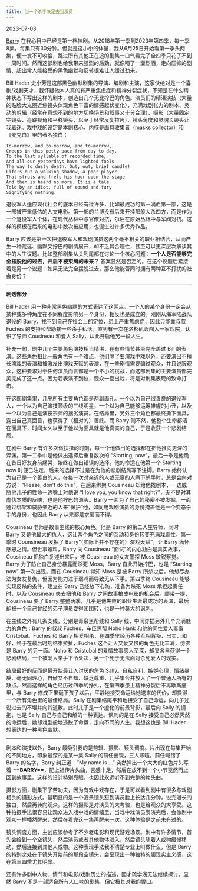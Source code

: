 ```yaml
---
title: 当一个杀手决定去当演员
---
```

2023-07-03

[Barry](https://movie.douban.com/subject/26707518) 在我心目中已经是第一档神剧。从2018年第一季到2023年第四季，每一季8集，每集只有30分钟。但就是这小小的体量，我从6月25日开始看第一季头两集，便一发不可收拾，跳过所有其他正在追的剧集一口气看完了全四季只花了不到一周时间。然而这部剧也给我带来强烈的后劲，就像喝了一壶烈酒，走向压抑的剧情、超出常人能接受的黑色幽默和反转很难让人缓过劲来。

Bill Hader 史小芳是这部黑色幽默剧集的导演、编剧和主演，这家伙绝对是一个喜剧/戏剧天才，我怀疑他本人真的有严重焦虑症和精神分裂症状，不知是在什么精神状态下写出这样的剧本，创造出几个无比拧巴的角色。演员们的精湛演技（大量的贴脸大光圈近焦镜头体现角色丰富的情感起伏变化），充满戏剧张力的剧本、灵动的剪辑（经常在意想不到的地方切换场景和叙事又十分合理）、摄影（大量固定空镜头、追踪视角和平移镜头，以至于经常反复拉片）、镜头角度和灵魂长镜头让我着迷。戏中戏的设定是本剧核心，内核是面具收集者（masks collector）和《麦克白》里的著名独白：

```
To-morrow, and to-morrow, and to-morrow,
Creeps in this petty pace from day to day,
To the last syllable of recorded time;
And all our yesterdays have lighted fools
The way to dusty death. Out, out, brief candle!
Life's but a walking shadow, a poor player
That struts and frets his hour upon the stage
And then is heard no more. It is a tale
Told by an idiot, full of sound and fury
Signifying nothing.
```

退役军人适应现代社会的底本已经有过许多，比如最成功的第一滴血第一部，这是一部被严重低估的人文电影。第一部的兰博没有后来开挂那般大杀四方，而是作为一个退役军人个体，在现代丛林中与官僚对抗，尔后在原始丛林中与军阀对抗。这样的模板在后来的电影中数次被应用，也诞生过许多优秀作品。

Barry 应该是第一次把退役军人和戏剧演员这两个毫不相关的职业相结合，从而产生一种荒诞、幽默又拧巴的剧情展开，却不乏其合理性，甚至可以更深层次解读其中的人生议题。比如整部剧集从头到尾都在讨论一个核心问题：**一个人是否能够完全摆脱他的过去，开启不被束缚的未来？** 答案显然是否定的。在这个议题后紧接着是另一个议题：如果无法完全摆脱过去，那么他能否同时拥有两种互不打扰的社会身份？

---

**剧透部分**

Bill Hader 用一种非常黑色幽默的方式表达了这两点。一个人的某个身份一定会从某种或多种角度在不同程度影响另一个身份，相反也是成立的。刚刚从海军陆战队退役的 Barry，找不到自己在社会上的定位，患上严重焦虑症，因此只能靠叔叔 Fuches 的支持和帮助接一些杀手私活。直到有一次在洛杉矶误闯入一家戏院，认识了导师 Cousineau 和爱人 Sally，从此开启他另一段人生。

补充一句，剧中几个主要角色演技相当精湛，在有些情节甚至完全盖过 Bill 的表演。这些角色相比一般角色有一个难点，他们除了要演戏中戏以外，还要演出不擅长演戏的表演和被激发出演戏天赋的表演，在一些剧情需要骗过观众，并且说服观众，这种要求对于任何演员而言都是一个不小的挑战，而这部剧集的主要演员都完美完成了这一点。因为若表演不到位，观众一旦出戏，将是对剧集表现的致命打击。

在这部剧集里，几乎所有主要角色都是两副面孔。一个以为自己很善良的退役军人，一个以为自己演技顶级的三线明星，一个以为自己能够运筹帷幄的小丑，以及一个以为自己是演技宗师的拙劣演员。在结局里，另外三个角色都最终撕下面具，露出自己真面目，也获得了（相对的）善终。而 Barry 则不然，他整个生命都活在面具下，时间太久以至于他以为面具就是他真实的自己，于是收获一个悲剧结局。

在剧中 Barry 有许多次做抉择的时刻，每一个他做出的选择都在把他推向更深的深渊。第一二季中是他做出选择后重复数次的 “Starting, now”，最后一季是他跪在昔日好友身前痛哭，始终在做出错误的选择。他的命运在他第一个 Starting now 时便已注定，后来的选择不过是在为他的悲剧结局写下注脚。Barry 始终认为自己是一个善良的人，在每一次对亲近的人或无辜的人痛下杀手时，总是会向对方说：”Please, don’t do this”，在后来绑架 Cousineau 却给他找剧本，一边威胁他儿子的性命一边嘴上对他说 “I love you, you know that right?”，无不是对其虚伪本质的反映，也是他拧巴的源头。Barry 一面为了自己的秘密不被发掘，一面通过绑架和威胁亲近的人来“保护”他，如同用戏剧演员的身份掩盖他是一个变态杀手的身份，也因此 Barry 从来都是求爱而不得。

Cousineau 老师是故事主线的核心角色。他是 Barry 的第二人生导师，同时 Barry 又是他最大的仇人，这让两个角色之间的互动和身份转变充满戏剧性。第一季时 Counsineau 发掘了 Barry“（实际上并不存在的）演戏天赋”，让 Barry 满怀感恩之情。但世事难料，Barry 向 Cousineau “面试”的内心独白是真实故事，Cousineau 把独白复述出来后，被 Cousineau 的女友警探 Moss 敏锐察觉。Barry 为了防止自己身份暴露而杀死 Moss，Barry 自此开始拧巴，也是 “Starting now” 第一次出现。而在 Cousineau 得知 Moss 是被 Barry 所杀之后，他想尽办法为女友复仇，但因为能力过于弱鸡而导致无从下手。第四季终 Cousineau 能够实现反杀的条件，建立在 Barry 已经放下心防，准备为杀死 Moss 承担起责任时，以及 Cousineau 失去把他和 Barry 之间故事拍成电影的机会后。顺带一提，Cousineau 耍了 Barry 整整两季，几乎是他失败的职业生涯最成功的表演，最后却被一个自己曾经的弟子演员耍得团团转，也是一种莫大的讽刺。

在主线之外有几条支线，分别是毒枭黑帮线和 Sally 线，中间穿插另外几个充满魅力的角色：Barry 的叔叔 Fuches，车臣黑帮 Noho Hank 和他的同性爱人毒枭 Cristobal。Fuches 和 Barry 相爱相杀，在四季里经历各种互相背叛、出卖、和好，终于在最后时刻结束拉扯，Fuches 这个让人又爱又恨的角色无比丰满，仿佛是 Barry 的另一面。Noho 和 Cristobal 的爱情故事感人至深，却又各自获得一个悲剧结局，一个被爱人亲手下令处决，另一个死于无法面对杀死爱人的现实。

结局最好的反而是最开始最让人讨厌的角色 Sally。自私自利、嫉妒心理，情绪暴戾、毫无同理心，自傲又不自知、缺乏尊重，几乎集合并放大了一个普通人所有的缺点。然而这样的角色经历过四季的挣扎，在第四季患上精神分裂后不再歇斯底里，与 Barry 修成正果诞下孩子以后，平静地接受命运给她送来的代价，却换得一个所有角色里的最佳结局。Sally 在剧集结尾平和地接受了自己命运，向儿子述说过去的不堪并向其道歉。此时儿子是一个虚化的前景背影，最后向 Sally 的拥抱，也是 Sally 自己与自己和解的一种表达。讽刺的是在 Sally 接受自己必然灭然的命运后，她却戏剧般地逃脱了命运，走向不同的人生。我想这也是 Bill Hader 想表达的一种黑色幽默。

---

剧本和演技以外，Barry 最吸引我的是剪辑、摄影、镜头调度。片出现在每集开始的不同地方，印象最深的是某一集 Sally 的前任出现，三人寒暄，前任喊错了 Barry 的名字，Barry 纠正道：”My name is …” 突然弹出一个大大的红色片头写着 **==BARRY==**，配上祖传片头曲，喜感十足，然后在放不到一个小节戛然而止回到故事里。这样的设计特别亮眼，也因此永远听不到完整的片头曲。

摄影方面，剧集下了苦功夫，因为有戏中戏存在，于是可以看到剧中有很多与戏剧相关的摄影方式。最明显的是一个近景镜头怼到演员脸上长达几分钟，说完漫长的独白，然后再转向观众。这样的摄影是对演员的大考验，也是给观众的大享受。这种拍摄手法很容易让观众进入戏中戏的情绪里，当戏中戏演员表演完后，会像剧中观众一样幡然醒来，然后在看完这一集再醒来一次。这种体验是之前未有过的。

镜头调度方面，主创应该参考了不少老电影和现代游戏场景。剧中有许多情节，首先会给到一个空镜头，然后演员或者其他物体进入，然后镜头随着人或物缓慢移动，然后连接到其他人或物。这种表现手法我不清楚专业上叫做什么，但是 Barry 的特别之处在于镜头开始前的那段空镜头，会呈现出一种独特的超现实主义感，这在第三四季尤其明显。

还有许多剧中人物、情节和电影/戏剧历史的描述，因才疏学浅无法继续探讨。显然 Barry 不是一部适合所有人口味的剧集，但它极其对我的胃口。